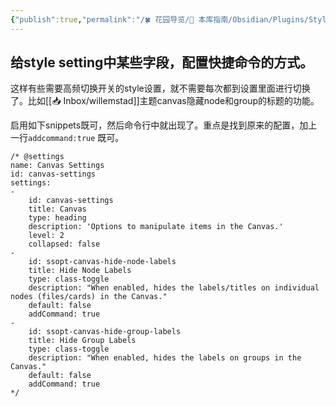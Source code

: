 ```yaml
---
{"publish":true,"permalink":"/🍀 花园导览/🧰 本库指南/Obsidian/Plugins/Style Settings.md","aliases":"obsidian-style-settings","title":"Style Settings","created":"2023-01-23","modified":"2025-07-17","tags":["obsidian插件"],"cssclasses":""}
---
```



## 给style setting中某些字段，配置快捷命令的方式。

这样有些需要高频切换开关的style设置，就不需要每次都到设置里面进行切换了。比如[[📥 Inbox/willemstad]]主题canvas隐藏node和group的标题的功能。

启用如下snippets既可，然后命令行中就出现了。重点是找到原来的配置，加上一行`addcommand:true` 既可。

```
/* @settings
name: Canvas Settings
id: canvas-settings
settings:
-
    id: canvas-settings
    title: Canvas
    type: heading
    description: 'Options to manipulate items in the Canvas.'
    level: 2
    collapsed: false
-
    id: ssopt-canvas-hide-node-labels
    title: Hide Node Labels
    type: class-toggle
    description: "When enabled, hides the labels/titles on individual nodes (files/cards) in the Canvas."
    default: false
    addCommand: true
-
    id: ssopt-canvas-hide-group-labels
    title: Hide Group Labels
    type: class-toggle
    description: "When enabled, hides the labels on groups in the Canvas."
    default: false
    addCommand: true
*/

```
